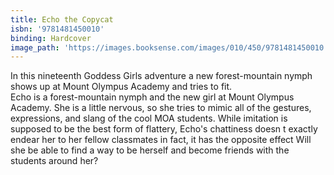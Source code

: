 ```yaml
---
title: Echo the Copycat
isbn: '9781481450010'
binding: Hardcover
image_path: 'https://images.booksense.com/images/010/450/9781481450010.jpg'
---
```



In this nineteenth Goddess Girls adventure a new forest-mountain nymph shows up at Mount Olympus Academy and tries to fit.&nbsp;
<br>Echo is a forest-mountain nymph and the new girl at Mount Olympus Academy. She is a little nervous, so she tries to mimic all of the gestures, expressions, and slang of the cool MOA students. While imitation is supposed to be the best form of flattery, Echo's chattiness doesn t exactly endear her to her fellow classmates in fact, it has the opposite effect Will she be able to find a way to be herself and become friends with the students around her?